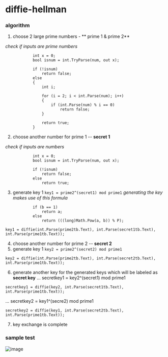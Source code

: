 # diffie-hellman

### algorithm
1. choose 2 large prime numbers - ** prime 1 & prime 2**

*_check if inputs are prime numbers_*
```
            int x = 0;
            bool isnum = int.TryParse(num, out x);

            if (!isnum)
                return false;
            else
            {
                int i;

                for (i = 2; i < int.Parse(num); i++)
                {
                    if (int.Parse(num) % i == 0)
                        return false;
                }

                return true;
            }
```

2. choose another number for prime 1 -- **secret 1**

*_check if inputs are numbers_*
```
            int x = 0;
            bool isnum = int.TryParse(num, out x);

            if (!isnum)
                return false;
            else
                return true;
```

3. generate key 1 ```key1 = prime2^(secret1) mod prime1```
*_generating the key makes use of this formula_*
```
            if (b == 1)
                return a;
            else
                return (((long)Math.Pow(a, b)) % P);
```

```
key1 = diffie(int.Parse(prime2tb.Text), int.Parse(secret1tb.Text), int.Parse(prime1tb.Text));
```

4. choose another number for prime 2 -- **secret 2**
5. generate key 1 ```key2 = prime2^(secret2) mod prime1```
```
key2 = diffie(int.Parse(prime2tb.Text), int.Parse(secret2tb.Text), int.Parse(prime1tb.Text));
```

6. generate another key for the generated keys which will be labeled as **secret key**
... secretkey1 = key2^(secret1) mod prime1
```
secretkey1 = diffie(key2, int.Parse(secret1tb.Text), int.Parse(prime1tb.Text));
```

... secretkey2 = key1^(secre2) mod prime1
```
secretkey2 = diffie(key1, int.Parse(secret2tb.Text), int.Parse(prime1tb.Text));
```
7. key exchange is complete

### sample test
![image](https://user-images.githubusercontent.com/52037251/219642084-6b441952-f2b7-46e1-af3c-c533e39eb2d9.png)
